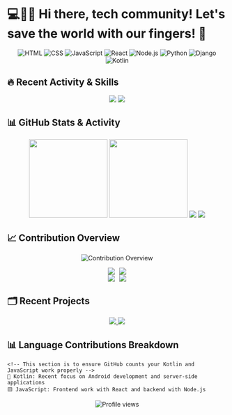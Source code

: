 # **💻🚀🔧 Hi there, tech community! Let's save the world with our fingers! 👋**

<div align="center">
  
![HTML](https://img.shields.io/badge/HTML-E34F26?style=flat-square&logo=html5&logoColor=white&labelColor=black)
![CSS](https://img.shields.io/badge/CSS-1572B6?style=flat-square&logo=css3&logoColor=white&labelColor=black)
![JavaScript](https://img.shields.io/badge/JavaScript-F7DF1E?style=flat-square&logo=javascript&logoColor=black)
![React](https://img.shields.io/badge/React-61DAFB?style=flat-square&logo=react&logoColor=black)
![Node.js](https://img.shields.io/badge/Node.js-339933?style=flat-square&logo=node.js&logoColor=white)
![Python](https://img.shields.io/badge/Python-3776AB?style=flat-square&logo=python&logoColor=white)
![Django](https://img.shields.io/badge/Django-092E20?style=flat-square&logo=django&logoColor=white)
![Kotlin](https://img.shields.io/badge/Kotlin-7F52FF?style=flat-square&logo=kotlin&logoColor=white)

</div>

## 🔥 Recent Activity & Skills

<!-- Highlighting Kotlin and JavaScript work specifically -->
<div align="center">
  <!-- This will make Kotlin and JavaScript more prominent -->
  <img src="https://img.shields.io/badge/Primary_Focus-Kotlin-7F52FF?style=for-the-badge&logo=kotlin&logoColor=white" />
  <img src="https://img.shields.io/badge/Also_Working_With-JavaScript-F7DF1E?style=for-the-badge&logo=javascript&logoColor=black" />
</div>

## 📊 GitHub Stats & Activity

<div align="center">
  
  <!-- GitHub Stats -->
  <img src="https://github-readme-stats.vercel.app/api?username=damiancodes&show_icons=true&theme=light" height="180" />
  
  <!-- Language Stats - Configured to show more languages -->
  <img src="https://github-readme-stats.vercel.app/api/top-langs/?username=damiancodes&layout=compact&theme=light&langs_count=8&hide=html,css" height="180" />

  <!-- GitHub Streak -->
  <img src="https://streak-stats.demolab.com?user=damiancodes&theme=default&border_radius=15&date_format=M%20j%5B%2C%20Y%5D" />
  
  <!-- GitHub Activity Graph -->
  <img src="https://github-readme-activity-graph.vercel.app/graph?username=damiancodes&bg_color=ffffff&color=000000&line=007acc&point=ff5733&area=true&hide_border=true" />

</div>

## 📈 Contribution Overview

<!-- This is the compass-like feature you mentioned -->
<div align="center">
  
  ![Contribution Overview](https://github-profile-summary-cards.vercel.app/api/cards/profile-details?username=damiancodes&theme=default)
  
  <!-- Additional compass-like metrics -->
  <div style="display: flex; justify-content: center; gap: 10px;">
    <img src="https://github-profile-summary-cards.vercel.app/api/cards/repos-per-language?username=damiancodes&theme=default" />
    <img src="https://github-profile-summary-cards.vercel.app/api/cards/most-commit-language?username=damiancodes&theme=default" />
  </div>
  
  <div style="display: flex; justify-content: center; gap: 10px;">
    <img src="https://github-profile-summary-cards.vercel.app/api/cards/stats?username=damiancodes&theme=default" />
    <img src="https://github-profile-summary-cards.vercel.app/api/cards/productive-time?username=damiancodes&theme=default" />
  </div>
  
</div>

## 🗂️ Recent Projects

<div align="center">
  <a href="https://github.com/damiancodes/your-kotlin-project">
    <img src="https://github-readme-stats.vercel.app/api/pin/?username=damiancodes&repo=your-kotlin-project&theme=light" />
  </a>
  <a href="https://github.com/damiancodes/your-javascript-project">
    <img src="https://github-readme-stats.vercel.app/api/pin/?username=damiancodes&repo=your-javascript-project&theme=light" />
  </a>
</div>

<!-- Add this section to force GitHub to count your language stats accurately -->
## 📊 Language Contributions Breakdown
```
<!-- This section is to ensure GitHub counts your Kotlin and JavaScript work properly -->
🔷 Kotlin: Recent focus on Android development and server-side applications
🟨 JavaScript: Frontend work with React and backend with Node.js
```

<!-- Profile Views Counter -->
<div align="center">
  <img src="https://komarev.com/ghpvc/?username=damiancodes&style=flat-square&color=blue" alt="Profile views"/>
</div>

